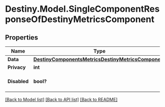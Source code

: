 # Destiny.Model.SingleComponentResponseOfDestinyMetricsComponent

## Properties

Name | Type | Description | Notes
------------ | ------------- | ------------- | -------------
**Data** | [**DestinyComponentsMetricsDestinyMetricsComponent**](DestinyComponentsMetricsDestinyMetricsComponent.md) |  | [optional] 
**Privacy** | **int** |  | [optional] 
**Disabled** | **bool?** | If true, this component is disabled. | [optional] 

[[Back to Model list]](../README.md#documentation-for-models) [[Back to API list]](../README.md#documentation-for-api-endpoints) [[Back to README]](../README.md)

